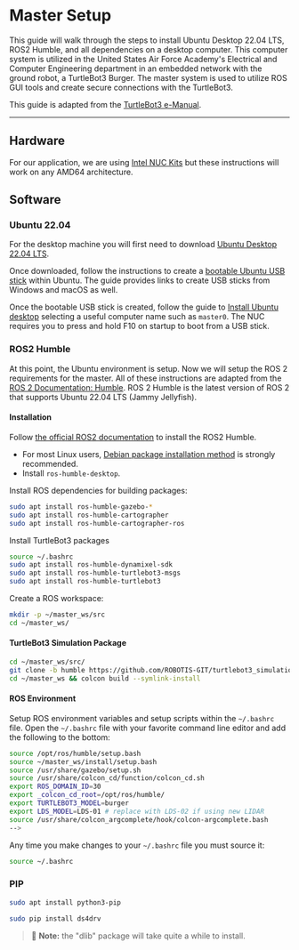 
# Master Setup
This guide will walk through the steps to install Ubuntu Desktop 22.04 LTS, ROS2 Humble, and all dependencies on a desktop computer. This computer system is utilized in the United States Air Force Academy's Electrical and Computer Engineering department in an embedded network with the ground robot, a TurtleBot3 Burger. The master system is used to utilize ROS GUI tools and create secure connections with the TurtleBot3. 

This guide is adapted from the [TurtleBot3 e-Manual](https://emanual.robotis.com/docs/en/platform/turtlebot3/overview/#overview).

---


## Hardware
For our application, we are using [Intel NUC Kits](https://www.intel.com/content/www/us/en/products/details/nuc/kits.html) but these instructions will work on any AMD64 architecture. 


## Software

### Ubuntu 22.04
For the desktop machine you will first need to download [Ubuntu Desktop 22.04 LTS](https://releases.ubuntu.com/jammy/). 

Once downloaded, follow the instructions to create a [bootable Ubuntu USB stick](https://ubuntu.com/tutorials/create-a-usb-stick-on-ubuntu#1-overview) within Ubuntu. The guide provides links to create USB sticks from Windows and macOS as well.

Once the bootable USB stick is created, follow the guide to [Install Ubuntu desktop](https://ubuntu.com/tutorials/install-ubuntu-desktop#1-overview) selecting a useful computer name such as `master0`. The NUC requires you to press and hold F10 on startup to boot from a USB stick.

<!-- 
#### Setup GitHub SSH Keys
The following assumes you already have a GitHub account.

Create SSH keys to use with your GitHub account by typing the following using the same email as you GitHub login:

```bash
cd
ssh-keygen -t ed25519 -C "github@email.com"
```

When prompted to "Enter a file in which to save the key", hit **enter**.

Start the ssh-agent in the background and add your SSH private key to the ssh-agent:

```bash
eval "$(ssh-agent -s)"
ssh-add ~/.ssh/id_ed25519
```

Open the public key with your favorite command line editor (this is easier to accomplish via an SSH connection from a desktop machine with a GUI so you can copy the public key to your GitHub account).

```bash
nano ~/.ssh/id_ed25519.pub
```

Copy the contents of the file (maximize the window and ensure you copy the entire contents up to the GitHub email).

Open a web browser and sign in to your GitHub account.

In the upper-right corner of any page, click your profile photo, then click **Settings**:

```{image} ./Figures/ssh1.png
:width: 200
:align: center
```


In the user settings sidebar, click **SSH and GPG keys**:

```{image} ./Figures/ssh2.png
:width: 200
:align: center
```

Click **New SSH key**:

```{image} ./Figures/ssh3.png
:width: 600
:align: center
```
<br>

In the ``Title`` field, add a descriptive label for the new key, such as ``master0``.

Paste your key into the ``Key`` field (contents of the `.pub` file).

Click **Add SSH key**.

-->

<!--
### Update Alternatives
Python3 is installed in Ubuntu 22.04 by default. Some ROS packages utilize the ``python`` command instead of ``python3`` so we need to create a new executable, ``/usr/bin/python`` that will call Python3 (basically use the command ``python`` to call ``Python3``):

```bash
sudo update-alternatives --install /usr/bin/python python /usr/bin/python3 10
```
-->

### ROS2 Humble

At this point, the Ubuntu environment is setup. Now we will setup the ROS 2 requirements for the master. All of these instructions are adapted from the [ROS 2 Documentation: Humble](https://docs.ros.org/en/humble/Installation.html). ROS 2 Humble is the latest version of ROS 2 that supports Ubuntu 22.04 LTS (Jammy Jellyfish).

#### Installation

Follow [the official ROS2 documentation](https://docs.ros.org/en/humble/Installation.html) to install the ROS2 Humble.
- For most Linux users, [Debian package installation method](https://docs.ros.org/en/humble/Installation/Ubuntu-Install-Debians.html) is strongly recommended.
- Install ``ros-humble-desktop``.

Install ROS dependencies for building packages:

```bash
sudo apt install ros-humble-gazebo-*
sudo apt install ros-humble-cartographer
sudo apt install ros-humble-cartographer-ros
```

Install TurtleBot3 packages

```bash
source ~/.bashrc
sudo apt install ros-humble-dynamixel-sdk
sudo apt install ros-humble-turtlebot3-msgs
sudo apt install ros-humble-turtlebot3
```

Create a ROS workspace:

```bash
mkdir -p ~/master_ws/src
cd ~/master_ws/
```

#### TurtleBot3 Simulation Package 

```bash
cd ~/master_ws/src/
git clone -b humble https://github.com/ROBOTIS-GIT/turtlebot3_simulations.git
cd ~/master_ws && colcon build --symlink-install
```

#### ROS Environment

Setup ROS environment variables and setup scripts within the `~/.bashrc` file. Open the `~/.bashrc` file with your favorite command line editor and add the following to the bottom:

```bash
source /opt/ros/humble/setup.bash
source ~/master_ws/install/setup.bash
source /usr/share/gazebo/setup.sh
source /usr/share/colcon_cd/function/colcon_cd.sh
export ROS_DOMAIN_ID=30 
export _colcon_cd_root=/opt/ros/humble/
export TURTLEBOT3_MODEL=burger
export LDS_MODEL=LDS-01 # replace with LDS-02 if using new LIDAR
source /usr/share/colcon_argcomplete/hook/colcon-argcomplete.bash
-->
```

Any time you make changes to your `~/.bashrc` file you must source it:

```bash
source ~/.bashrc
```


### PIP

```bash
sudo apt install python3-pip
```

```bash
sudo pip install ds4drv
```


> 📝️ **Note:** the "dlib" package will take quite a while to install.

